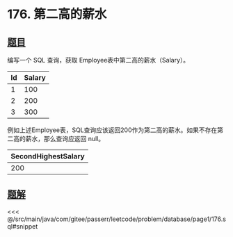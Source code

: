 # 176. 第二高的薪水
## [题目](https://leetcode.cn/problems/second-highest-salary)

编写一个 SQL 查询，获取 Employee表中第二高的薪水（Salary）。

| Id  | Salary |
|:----|:-------|
| 1   | 100    |
| 2   | 200    |
| 3   | 300    |

例如上述Employee表，SQL查询应该返回200作为第二高的薪水。如果不存在第二高的薪水，那么查询应返回 null。

| SecondHighestSalary |
|:--------------------|
| 200                 |


## [题解](https://github.com/PasseRR/JavaLeetCode/blob/master/src/main/java/com/gitee/passerr/leetcode/problem/database/page1/176.sql)

<<< @/src/main/java/com/gitee/passerr/leetcode/problem/database/page1/176.sql#snippet

